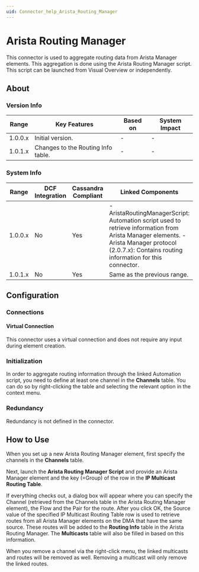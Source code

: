 ```yaml
---
uid: Connector_help_Arista_Routing_Manager
---
```


# Arista Routing Manager

This connector is used to aggregate routing data from Arista Manager elements. This aggregation is done using the Arista Routing Manager script. This script can be launched from Visual Overview or independently.

## About

### Version Info

| **Range** | **Key Features**                   | **Based on** | **System Impact** |
|-----------|------------------------------------|--------------|-------------------|
| 1.0.0.x   | Initial version.                   | \-           | \-                |
| 1.0.1.x   | Changes to the Routing Info table. | \-           | \-                |

### System Info

| **Range** | **DCF Integration** | **Cassandra Compliant** | **Linked Components**                                                                                                                                                                          | **Exported Components** |
|-----------|---------------------|-------------------------|------------------------------------------------------------------------------------------------------------------------------------------------------------------------------------------------|-------------------------|
| 1.0.0.x   | No                  | Yes                     | \- AristaRoutingManagerScript: Automation script used to retrieve information from Arista Manager elements. - Arista Manager protocol (2.0.7.x): Contains routing information for this connector. | \-                      |
| 1.0.1.x   | No                  | Yes                     | Same as the previous range.                                                                                                                                                                    | \-                      |

## Configuration

### Connections

#### Virtual Connection

This connector uses a virtual connection and does not require any input during element creation.

### Initialization

In order to aggregate routing information through the linked Automation script, you need to define at least one channel in the **Channels** table. You can do so by right-clicking the table and selecting the relevant option in the context menu.

### Redundancy

Redundancy is not defined in the connector.

## How to Use

When you set up a new Arista Routing Manager element, first specify the channels in the **Channels** table.

Next, launch the **Arista Routing Manager Script** and provide an Arista Manager element and the key (=Group) of the row in the **IP Multicast Routing Table**.

If everything checks out, a dialog box will appear where you can specify the Channel (retrieved from the Channels table in the Arista Routing Manager element), the Flow and the Pair for the route. After you click OK, the Source value of the specified IP Multicast Routing Table row is used to retrieve routes from all Arista Manager elements on the DMA that have the same source. These routes will be added to the **Routing Info** table in the Arista Routing Manager. The **Multicasts** table will also be filled in based on this information.

When you remove a channel via the right-click menu, the linked multicasts and routes will be removed as well. Removing a multicast will only remove the linked routes.
